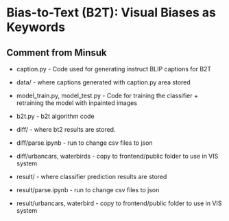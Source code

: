 # Bias-to-Text (B2T): Visual Biases as Keywords


## Comment from Minsuk
- caption.py                      - Code used for generating instruct BLIP captions for B2T
- data/                           - where captions generated with caption.py area stored

- model_train.py, model_test.py   - Code for training the classifier + retraining the model with inpainted images
- b2t.py                          - b2t algorithm code
- diff/                           - where bt2 results are stored.
- diff/parse.ipynb                - run to change csv files to json
- diff/urbancars, waterbirds      - copy to frontend/public folder to use in VIS system

- result/                         - where classifier prediction results are stored
- result/parse.ipynb              - run to change csv files to json 
- result/urbancars, waterbird     - copy to frontend/public folder to use in VIS system


<!-- 
## Original Repo's Comment


Implementation of the bias-to-text (B2T) algorithm described in ["**Bias-to-Text: Debiasing Unknown Visual Biases through Language Interpretation**."](https://arxiv.org/abs/2301.11104)
B2T identifies and mitigates visual biases in image classifiers and text-to-image generative models using language descriptions.


## Example Results
![plot](./assets/figure_1.png)
See the [**link**](./docs/more_results.MD) for more detailed results in bias discovery and debiasing.

## Method Overview
![plot](./assets/figure_2.png)


## Installation

Download datasets.
- [CelebA](http://mmlab.ie.cuhk.edu.hk/projects/CelebA.html)
- [Waterbirds](https://nlp.stanford.edu/data/dro/waterbird_complete95_forest2water2.tar.gz) (direct downloadable link), formed from Caltech-UCSD Birds 200 + Places

Clone our repository.  
```bash
$ git clone https://github.com/Erena-Kim/b2t.git
```

Run below to create virtual environment for ```b2t```  and install all prerequisites.
```bash
$ pip install pipenv
$ pipenv --python 3.8
$ pipenv install
```

To run our code, you need to place datasets and model checkpoints to right directory.  
You can download the ClipCap pretrained model [here](https://github.com/rmokady/CLIP_prefix_caption) and place the model to ```[root_dir]/function```. (Note that our paper uses the model that trained on Conceptual Captions)  
The main point of entry to the code is ```b2t.py```

## Arguments
- ```dataset```: ```celeba``` or ```waterbird```
- ```model```: download pretrained checkpoints of CelebA and Waterbirds [here](https://worksheets.codalab.org/worksheets/0x621811fe446b49bb818293bae2ef88c0) and put them into ```[root_dir]/model```    
  - [best_model_CelebA_erm.pth](https://worksheets.codalab.org/rest/bundles/0x227a9d64524a46e29e34177b8073cb44/contents/blob/logs/best_model.pth)
  - [best_model_CelebA_dro.pth](https://worksheets.codalab.org/rest/bundles/0xa7c89242d1c1442d8c9b94902469ba15/contents/blob/logs/best_model.pth) 
  - [best_model_Waterbirds_erm.pth](https://worksheets.codalab.org/rest/bundles/0x677545cb487b4c98831e70b16ff836e7/contents/blob/logs/best_model.pth)
  - [best_model_Waterbirds_dro.pth](https://worksheets.codalab.org/rest/bundles/0x365690114c2e4b369c489314fdae7e99/contents/blob/logs/best_model.pth)
- ```extract_caption```: ```True``` or ```False```
  - If set ```True```, automatically generate ```[root_dir]/data/[dataset]/caption/``` and store extracted captions there
- ```save_result```: ```True``` or ```False```
  - If set ```True```, automatically generate ```[root_dir]/diff/``` and store csv file of results there

## CelebA
Our code expects the following files/folders in the ```[root_dir]/data/celebA``` directory:
- ```data/list_eval_partition.csv```
- ```data/list_attr_celeba.csv```
- ```data/image_align_celeba/```


A sample command to run ```b2t``` on CelebA with pretrained erm model is:
```bash
$ python b2t.py --dataset celeba --model best_model_CelebA_erm.pth
```

## Waterbirds
Our code expects the following files/folders in the ```[root_dir]/data/cub``` directory:
- ```data/waterbird_complete95_forest2water2/```

A sample command to run ```b2t``` on Waterbirds with pretrained erm model is:
```bash
$ python b2t.py --dataset waterbird --model best_model_Waterbirds_erm.pth
```

## Debiasing classifiers with B2T
To reproduce the debiasing classifier experiments, see [b2t_debias](b2t_debias).  


## Diffusion models with B2T
To reproduce the diffusion model experiments, see [b2t_diffusion](b2t_diffusion).   -->
